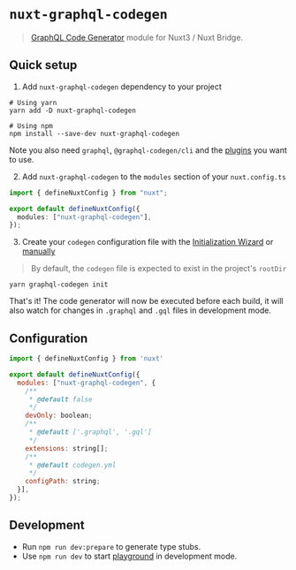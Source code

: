 # `nuxt-graphql-codegen`

> [GraphQL Code Generator](https://www.graphql-code-generator.com/) module for Nuxt3 / Nuxt Bridge.

## Quick setup

1. Add `nuxt-graphql-codegen` dependency to your project

```shell
# Using yarn
yarn add -D nuxt-graphql-codegen

# Using npm
npm install --save-dev nuxt-graphql-codegen
```

Note you also need `graphql`, `@graphql-codegen/cli` and the [plugins](https://www.graphql-code-generator.com/plugins) you want to use.

2. Add `nuxt-graphql-codegen` to the `modules` section of your `nuxt.config.ts`

```ts
import { defineNuxtConfig } from "nuxt";

export default defineNuxtConfig({
  modules: ["nuxt-graphql-codegen"],
});
```

3. Create your `codegen` configuration file with the [Initialization Wizard](https://www.graphql-code-generator.com/docs/getting-started/installation#initialization-wizard) or [manually](https://www.graphql-code-generator.com/docs/config-reference/codegen-config)


> By default, the `codegen` file is expected to exist in the project's `rootDir`

```shell
yarn graphql-codegen init
```

That's it! The code generator will now be executed before each build, it will also watch for changes in `.graphql` and `.gql` files in development mode.

## Configuration
```js
import { defineNuxtConfig } from 'nuxt'

export default defineNuxtConfig({
  modules: ["nuxt-graphql-codegen", {
    /**
     * @default false
     */
    devOnly: boolean;
    /**
     * @default ['.graphql', '.gql']
     */
    extensions: string[];
    /**
     * @default codegen.yml
     */
    configPath: string;
  }],
});
```

## Development

- Run `npm run dev:prepare` to generate type stubs.
- Use `npm run dev` to start [playground](./playground) in development mode.
